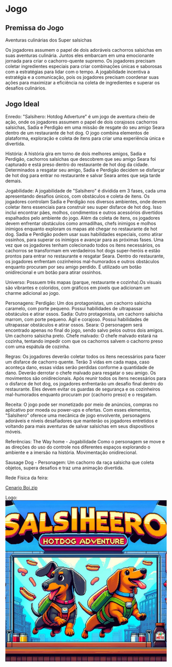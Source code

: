 # Jogo

## Premissa do Jogo

Aventuras culinárias dos Super salsichas 

Os jogadores assumem o papel de dois adoráveis cachorros salsichas em suas aventuras culinária. Juntos eles embarcam em uma emocionante jornada para criar o cachorro-quente supremo. 
Os jogadores precisam coletar ingredientes especiais para criar combinações únicas e saborosas com a estratégias para lidar com o tempo. 
A jogabilidade incentiva a estratégia e a comunicação, pois os jogadores precisam coordenar suas ações para maximizar a eficiência na coleta de ingredientes e superar os desafios culinários.

## Jogo Ideal 

Enredo: "Salsihero: Hotdog Adverture" é um jogo de aventura cheio de ação, onde os jogadores assumem o papel de dois corajosos cachorros salsichas, Sadia e Perdigão em uma missão de resgate do seu amigo Seara dentro de um restaurante de hot dog. O jogo combina elementos de plataforma, exploração e coleta de itens para criar uma experiência única e divertida.

História: A história gira em torno de dois melhores amigos, Sadia e Perdigão, cachorros salsichas que descobrem que seu amigo Seara foi capturado e está preso dentro do restaurante de hot dog da cidade. Determinados a resgatar seu amigo, Sadia e Perdigão decidem se disfarçar de hot dog para entrar no restaurante e salvar Seara antes que seja tarde demais.

Jogabilidade: A jogabilidade de "Salsihero" é dividida em 3 fases, cada uma apresentando desafios únicos, com obstáculos e coleta de itens. Os jogadores controlam Sadia e Perdigão nos diversos ambientes, onde devem coletar itens essenciais para construir seu super disfarce de hot dog. Isso inclui encontrar pães, molhos, condimentos e outros acessórios divertidos espalhados pelo ambiente do jogo. Além da coleta de itens, os jogadores devem enfrentar obstáculos como armadilhas, chefs inimigos e molhos inimigos enquanto exploram os mapas até chegar no restaurante de hot dog. Sadia e Perdigão podem usar suas habilidades especiais, como atirar ossinhos, para superar os inimigos e avançar para as próximas fases.
Uma vez que os jogadores tenham colecionado todos os itens necessários, os cachorros se transformam em verdadeiros hot dogs super-heróis e estão prontos para entrar no restaurante e resgatar Seara. Dentro do restaurante, os jogadores enfrentam cozinheiros mal-humorados e outros obstáculos enquanto procuram por seu amigo perdido. É utilizado um botão onidirecional e um botão para atirar ossinhos.

Universo: Possuem três mapas (parque, restaurante e cozinha).Os visuais são vibrantes e coloridos, com gráficos em pixels que adicionam um charme adicional ao jogo. 

Personagens:
Perdigão: Um dos protagonistas, um cachorro salsicha caramelo, com porte pequeno. Possui habilidades de ultrapassar obstáculos e atirar ossos.
Sadia: Outro protagonista, um cachorro salsicha marrom, com porte pequeno. Ágil e corajoso.  Possui habilidades de ultrapassar obstáculos e atirar ossos.
Seara: O personagem será encontrado apenas no final do jogo, sendo salvo pelos outros dois amigos. Um cachorro salsicha preto.
Chefe malvado: O chefe malvado estará na cozinha, tentando impedir com que os cachorros salvem o cachorro preso com uma espátula de cozinha.

Regras:
Os jogadores deverão coletar todos os itens necessários para fazer um disfarce de cachorro quente.
Terão 3 vidas em cada mapa, caso aconteça dano, essas vidas serão perdidas conforme a quantidade de dano.
Deverão derrotar o chefe malvado para resgatar o seu amigo.
Os movimentos são onidirecionais.
Após reunir todos os itens necessários para o disfarce de hot dog, os jogadores enfrentarão um desafio final dentro do restaurante.
Eles devem evitar os guardas de segurança e os cozinheiros mal-humorados enquanto procuram por (cachorro preso) e o resgatam.

Receita: O jogo pode ser monetizado por meio de anúncios, compras no aplicativo por moeda ou power-ups e ofertas. Com esses elementos, "Salsihero" oferece uma mecânica de jogo envolvente, personagens adoráveis ​​e níveis desafiadores que manterão os jogadores entretidos e voltando para mais aventuras de salvar salsichas em seus dispositivos móveis.

Referências: 
The Way home - Jogabilidade
Como o personagem se move e as direções do uso do controle nos diferentes espaços explorando o ambiente e a imersão na história. Movimentação onidirecional.

Sausage Dog - Personagem: 
Um cachorro da raça salsicha que coleta objetos, supera desafios e traz uma animação divertida.


Rede Física da feira:

[Cenario Boi.zip](https://github.com/vimdoalegrete/jogo/files/14621807/Cenario.Boi.zip)

Logo: ![alt text](Salsiheero.png)
